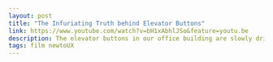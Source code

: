 ```yaml
---
layout: post
title: "The Infuriating Truth behind Elevator Buttons"
link: https://www.youtube.com/watch?v=bH1xAbhlJSo&feature=youtu.be
description: The elevator buttons in our office building are slowly driving us all insane. We dropped everything to figure out what was going on and a little science happened along the way.
tags: film newtoUX
---
```

